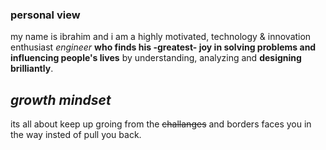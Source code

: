 ### personal view 

my name is ibrahim and i am a highly motivated, technology & innovation enthusiast *engineer* **who finds his -greatest- joy in solving problems and influencing people's lives** by understanding, analyzing and **designing brilliantly**.

## ***growth mindset***
its all about keep up groing from the ~~challanges~~ and borders faces you in the way insted of pull you back.




